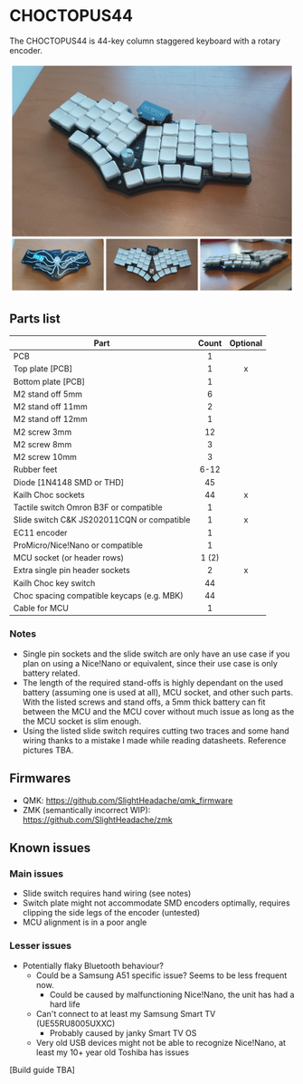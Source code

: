 # CHOCTOPUS44

The CHOCTOPUS44 is 44-key column staggered keyboard with a rotary encoder.

![choctopus44](./images/choctopus44_grid.png)

## Parts list

| Part                                          | Count | Optional |
| --------------------------------------------- |:-----:|:--------:|
| PCB                                           | 1     |          |
| Top plate [PCB]                               | 1     | x        |
| Bottom plate [PCB]                            | 1     |          |
| M2 stand off 5mm                              | 6     |          |
| M2 stand off 11mm                             | 2     |          |
| M2 stand off 12mm                             | 1     |          |
| M2 screw 3mm                                  | 12    |          |
| M2 screw 8mm                                  | 3     |          |
| M2 screw 10mm                                 | 3     |          |
| Rubber feet                                   | 6-12  |          |
| Diode [1N4148 SMD or THD]                     | 45    |          |
| Kailh Choc sockets                            | 44    | x        |
| Tactile switch Omron B3F or compatible        | 1     |          |
| Slide switch C&K JS202011CQN or compatible    | 1     | x        |
| EC11 encoder                                  | 1     |          |
| ProMicro/Nice!Nano or compatible              | 1     |          |
| MCU socket (or header rows)                   | 1 (2) |          |
| Extra single pin header sockets               | 2     | x        |
| Kailh Choc key switch                         | 44    |          |
| Choc spacing compatible keycaps (e.g. MBK)    | 44    |          |
| Cable for MCU                                 | 1     |          |

### Notes

 * Single pin sockets and the slide switch are only have an use case if you plan on using a Nice!Nano or equivalent, since their use case is only battery related.
 * The length of the required stand-offs is highly dependant on the used battery (assuming one is used at all), MCU socket, and other such parts. With the listed screws and stand offs, a 5mm thick battery can fit between the MCU and the MCU cover without much issue as long as the the MCU socket is slim enough.
 * Using the listed slide switch requires cutting two traces and some hand wiring thanks to a mistake I made while reading datasheets. Reference pictures TBA.

## Firmwares

 * QMK: https://github.com/SlightHeadache/qmk_firmware
 * ZMK (semantically incorrect WIP): https://github.com/SlightHeadache/zmk

## Known issues

  ### Main issues
  * Slide switch requires hand wiring (see notes)
  * Switch plate might not accommodate SMD encoders optimally, requires clipping the side legs of the encoder (untested)
  * MCU alignment is in a poor angle

  ### Lesser issues
  * Potentially flaky Bluetooth behaviour?
    * Could be a Samsung A51 specific issue? Seems to be less frequent now.
      * Could be caused by malfunctioning Nice!Nano, the unit has had a hard life
    * Can't connect to at least my Samsung Smart TV (UE55RU8005UXXC)
      * Probably caused by janky Smart TV OS
    * Very old USB devices might not be able to recognize Nice!Nano, at least my 10+ year old Toshiba has issues

[Build guide TBA]
